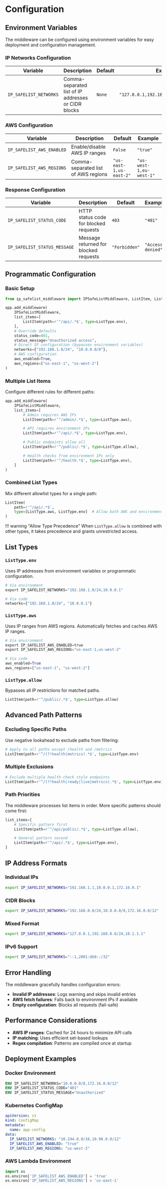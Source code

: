 # Configuration

## Environment Variables

The middleware can be configured using environment variables for easy deployment and configuration management.

### IP Networks Configuration

| Variable | Description | Default | Example |
|----------|-------------|---------|---------|
| `IP_SAFELIST_NETWORKS` | Comma-separated list of IP addresses or CIDR blocks | `None` | `"127.0.0.1,192.168.0.0/24,10.0.0.0/8"` |

### AWS Configuration

| Variable | Description | Default | Example |
|----------|-------------|---------|---------|
| `IP_SAFELIST_AWS_ENABLED` | Enable/disable AWS IP ranges | `False` | `"true"` |
| `IP_SAFELIST_AWS_REGIONS` | Comma-separated list of AWS regions | `"us-east-1,us-east-2"` | `"us-west-1,eu-west-1"` |

### Response Configuration

| Variable | Description | Default | Example |
|----------|-------------|---------|---------|
| `IP_SAFELIST_STATUS_CODE` | HTTP status code for blocked requests | `403` | `"401"` |
| `IP_SAFELIST_STATUS_MESSAGE` | Message returned for blocked requests | `"Forbidden"` | `"Access denied"` |

## Programmatic Configuration

### Basic Setup

```python
from ip_safelist_middleware import IPSafeListMiddleware, ListItem, ListType

app.add_middleware(
    IPSafeListMiddleware,
    list_items=[
        ListItem(path=r'^/api/.*$', type=ListType.env),
    ],
    # Override defaults
    status_code=401,
    status_message="Unauthorized access",
    # Direct IP configuration (bypasses environment variables)
    networks={"192.168.1.0/24", "10.0.0.0/8"},
    # AWS configuration
    aws_enabled=True,
    aws_regions=["us-east-1", "us-west-2"]
)
```

### Multiple List Items

Configure different rules for different paths:

```python
app.add_middleware(
    IPSafeListMiddleware,
    list_items=[
        # Admin requires AWS IPs
        ListItem(path=r'^/admin/.*$', type=ListType.aws),

        # API requires environment IPs
        ListItem(path=r'^/api/.*$', type=ListType.env),

        # Public endpoints allow all
        ListItem(path=r'^/public/.*$', type=ListType.allow),

        # Health checks from environment IPs only
        ListItem(path=r'^/health.*$', type=ListType.env),
    ]
)
```

### Combined List Types

Mix different allowlist types for a single path:

```python
ListItem(
    path=r'^/api/.*$',
    type=[ListType.aws, ListType.env]  # Allow both AWS and environment IPs
)
```

!!! warning "Allow Type Precedence"
    When `ListType.allow` is combined with other types, it takes precedence and grants unrestricted access.

## List Types

### `ListType.env`
Uses IP addresses from environment variables or programmatic configuration.

```python
# Via environment
export IP_SAFELIST_NETWORKS="192.168.1.0/24,10.0.0.1"

# Via code
networks={"192.168.1.0/24", "10.0.0.1"}
```

### `ListType.aws`
Uses IP ranges from AWS regions. Automatically fetches and caches AWS IP ranges.

```python
# Via environment
export IP_SAFELIST_AWS_ENABLED=true
export IP_SAFELIST_AWS_REGIONS="us-east-1,us-west-2"

# Via code
aws_enabled=True
aws_regions=["us-east-1", "us-west-2"]
```

### `ListType.allow`
Bypasses all IP restrictions for matched paths.

```python
ListItem(path=r'^/public/.*$', type=ListType.allow)
```

## Advanced Path Patterns

### Excluding Specific Paths

Use negative lookahead to exclude paths from filtering:

```python
# Apply to all paths except /health and /metrics
ListItem(path=r'^/(?!health|metrics).*$', type=ListType.env)
```

### Multiple Exclusions

```python
# Exclude multiple health-check style endpoints
ListItem(path=r'^/(?!health|ready|live|metrics).*$', type=ListType.env)
```

### Path Priorities

The middleware processes list items in order. More specific patterns should come first:

```python
list_items=[
    # Specific pattern first
    ListItem(path=r'^/api/public/.*$', type=ListType.allow),

    # General pattern second
    ListItem(path=r'^/api/.*$', type=ListType.env),
]
```

## IP Address Formats

### Individual IPs
```bash
export IP_SAFELIST_NETWORKS="192.168.1.1,10.0.0.1,172.16.0.1"
```

### CIDR Blocks
```bash
export IP_SAFELIST_NETWORKS="192.168.0.0/24,10.0.0.0/8,172.16.0.0/12"
```

### Mixed Format
```bash
export IP_SAFELIST_NETWORKS="127.0.0.1,192.168.0.0/24,10.1.1.1"
```

### IPv6 Support
```bash
export IP_SAFELIST_NETWORKS="::1,2001:db8::/32"
```

## Error Handling

The middleware gracefully handles configuration errors:

- **Invalid IP addresses**: Logs warning and skips invalid entries
- **AWS fetch failures**: Falls back to environment IPs if available
- **Empty configuration**: Blocks all requests (fail-safe)

## Performance Considerations

- **AWS IP ranges**: Cached for 24 hours to minimize API calls
- **IP matching**: Uses efficient set-based lookups
- **Regex compilation**: Patterns are compiled once at startup

## Deployment Examples

### Docker Environment
```dockerfile
ENV IP_SAFELIST_NETWORKS="10.0.0.0/8,172.16.0.0/12"
ENV IP_SAFELIST_STATUS_CODE="401"
ENV IP_SAFELIST_STATUS_MESSAGE="Unauthorized"
```

### Kubernetes ConfigMap
```yaml
apiVersion: v1
kind: ConfigMap
metadata:
  name: app-config
data:
  IP_SAFELIST_NETWORKS: "10.244.0.0/16,10.96.0.0/12"
  IP_SAFELIST_AWS_ENABLED: "true"
  IP_SAFELIST_AWS_REGIONS: "us-west-2"
```

### AWS Lambda Environment
```python
import os
os.environ['IP_SAFELIST_AWS_ENABLED'] = 'true'
os.environ['IP_SAFELIST_AWS_REGIONS'] = 'us-east-1'
```
